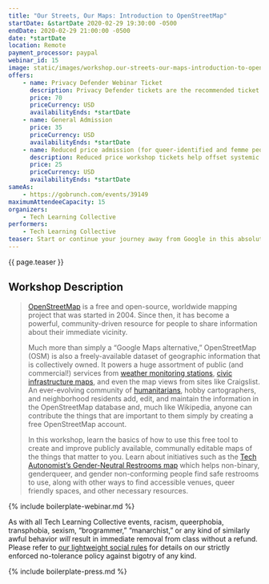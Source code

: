 ```yaml
---
title: "Our Streets, Our Maps: Introduction to OpenStreetMap"
startDate: &startDate 2020-02-29 19:30:00 -0500
endDate: 2020-02-29 21:00:00 -0500
date: *startDate
location: Remote
payment_processor: paypal
webinar_id: 15
image: static/images/workshop.our-streets-our-maps-introduction-to-openstreetmap.rectangle.jpg
offers:
    - name: Privacy Defender Webinar Ticket
      description: Privacy Defender tickets are the recommended ticket type for those who can afford to help fund the digital security and online privacy advocacy communities with their financial resources, are attending the workshop with the support of their employers or other backers, or have other resources available to them. Purchasing tickets at this level makes it possible for us to offer reduced price tickets to those in need.
      price: 70
      priceCurrency: USD
      availabilityEnds: *startDate
    - name: General Admission
      price: 35
      priceCurrency: USD
      availabilityEnds: *startDate
    - name: Reduced price admission (for queer-identified and femme people)
      description: Reduced price workshop tickets help offset systemic biases prevalent in society and in the technology sector especially.
      price: 25
      priceCurrency: USD
      availabilityEnds: *startDate
sameAs:
    - https://gobrunch.com/events/39149
maximumAttendeeCapacity: 15
organizers:
    - Tech Learning Collective
performers:
    - Tech Learning Collective
teaser: Start or continue your journey away from Google in this absolute beginner&rsquo;s guide to the OpenStreetMap, a free, worldwide mapping project. Learn how to add information to the map, such as your own business or your favorite lunch spot, as well as how to use the map to find points of interest added by others. OpenStreetMap has been used by humanitarian efforts all over the world, but it&rsquo;s also useful for more everyday tasks like finding gender-neutral restrooms, vegan-only restaurants, and more. In this workshop, you&rsquo;ll see all these use cases in action, and even become familiar with the basics of Geographic Information Systems (GIS) concepts that you can use in other location-based projects.
---
```


{{ page.teaser }}

## Workshop Description

> [OpenStreetMap](https://openstreetmap.org/about) is a free and open-source, worldwide mapping project that was started in 2004. Since
then, it has become a powerful, community-driven resource for people to share information about their immediate vicinity.
>
> Much more than simply a &ldquo;Google Maps alternative,&rdquo; OpenStreetMap (OSM) is also a freely-available dataset of geographic information that is collectively owned. It powers a huge assortment of public (and commercial!) services from [weather monitoring stations](https://openweathermap.org/), [civic infrastructure maps](https://openinframap.org/), and even the map views from sites like Craigslist. An ever-evolving community of [humanitarians](https://www.hotosm.org/), hobby cartographers, and neighborhood residents add, edit, and maintain the information in the OpenStreetMap database and, much like Wikipedia, anyone can contribute the things that are important to them simply by creating a free OpenStreetMap account.
>
> In this workshop, learn the basics of how to use this free tool to create and improve publicly available, communally editable maps of the things that matter to you. Learn about initiatives such as the [Tech Autonomist&rsquo;s Gender-Neutral Restrooms map](https://tech-autonomy.com/maps#gender-neutral-restrooms) which helps non-binary, genderqueer, and gender non-conforming people find safe restrooms to use, along with other ways to find accessible venues, queer friendly spaces, and other necessary resources.

{% include boilerplate-webinar.md %}

As with all Tech Learning Collective events, racism, queerphobia, transphobia, sexism, &ldquo;brogrammer,&rdquo; &ldquo;manarchist,&rdquo; or any kind of similarly awful behavior *will* result in immediate removal from class without a refund. Please refer to [our lightweight social rules](https://github.com/AnarchoTechNYC/meta/wiki/Social-rules) for details on our strictly enforced no-tolerance policy against bigotry of any kind.

{% include boilerplate-press.md %}
